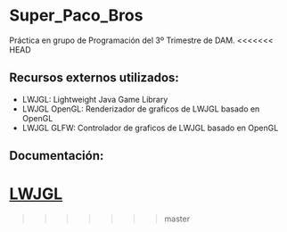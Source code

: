 # Super_Paco_Bros
Práctica en grupo de Programación del 3º Trimestre de DAM.
<<<<<<< HEAD

## Recursos externos utilizados:
- LWJGL: Lightweight Java Game Library
- LWJGL OpenGL: Renderizador de graficos de LWJGL basado en OpenGL
- LWJGL GLFW: Controlador de graficos de LWJGL basado en OpenGL

## Documentación:
[LWJGL](https://javadoc.lwjgl.org")
=======
>>>>>>> master
